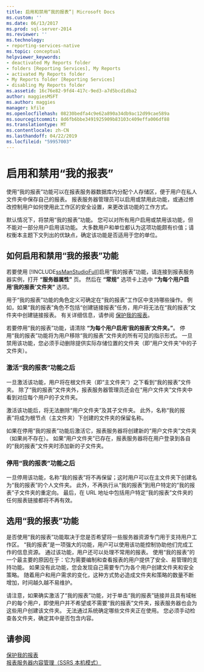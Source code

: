 ```yaml
---
title: 启用和禁用“我的报表”| Microsoft Docs
ms.custom: ''
ms.date: 06/13/2017
ms.prod: sql-server-2014
ms.reviewer: ''
ms.technology:
- reporting-services-native
ms.topic: conceptual
helpviewer_keywords:
- deactivated My Reports folder
- folders [Reporting Services], My Reports
- activated My Reports folder
- My Reports folder [Reporting Services]
- disabling My Reports folder
ms.assetid: 16c76e82-9fd4-417c-9ed3-a7d5bcd1dba2
author: maggiesMSFT
ms.author: maggies
manager: kfile
ms.openlocfilehash: 08230bedfa4c9e62a890a34db9ac12d99cae589a
ms.sourcegitcommit: 8d6fb6bbe3491925909b83103c409effa006df88
ms.translationtype: MT
ms.contentlocale: zh-CN
ms.lasthandoff: 04/22/2019
ms.locfileid: "59957003"
---
```

# <a name="enable-and-disable-my-reports"></a>启用和禁用“我的报表”
  使用“我的报表”功能可以在报表服务器数据库内分配个人存储区，便于用户在私人文件夹中保存自己的报表。 报表服务器管理员可以启用或禁用此功能，或通过修改控制用户如何使用此工作区的安全设置，来更改该功能的工作方式。  
  
 默认情况下，将禁用“我的报表”功能。 您可以对所有用户启用或禁用该功能，但不能对一部分用户启用该功能。 大多数用户和单位都认为这项功能颇有价值；请权衡本主题下文列出的优缺点，确定该功能是否适用于您的单位。  
  
## <a name="how-to-enable-and-disable-my-reports"></a>如何启用和禁用“我的报表”功能  
 若要使用 [!INCLUDE[ssManStudioFull](../../includes/ssmanstudiofull-md.md)]启用“我的报表”功能，请连接到报表服务器实例，打开 **“服务器属性”** 页。 然后在 **“常规”** 选项卡上选中 **“为每个用户启用‘我的报表’文件夹”** 选项。  
  
 用于“我的报表”功能的角色定义可确定在“我的报表”工作区中支持哪些操作。 例如，如果“我的报表”角色不包括“创建链接报表”任务，用户将无法在“我的报表”文件夹中创建链接报表。 有关详细信息，请参阅 [保护我的报表](../security/secure-my-reports.md)。  
  
 若要停用“我的报表”功能，请清除 **“为每个用户启用‘我的报表’文件夹。”**。 停用“我的报表”功能将为用户移除“我的报表”文件夹的所有可见的指示形式。 一旦禁用该功能，您必须手动删除提供实际存储位置的文件夹（即“用户文件夹”中的子文件夹）。  
  
### <a name="when-my-reports-is-activated"></a>激活“我的报表”功能之后  
 一旦激活该功能，用户将在根文件夹（即“主文件夹”）之下看到“我的报表”文件夹。 除了“我的报表”文件夹外，报表服务器管理员还会在“用户文件夹”文件夹中看到对应每个用户的子文件夹。  
  
 激活该功能后，将无法删除“用户文件夹”及其子文件夹。 此外，名称“我的报表”将成为根节点（主文件夹）下创建的文件夹的保留名称。  
  
 如果在停用“我的报表”功能后激活它，报表服务器将创建新的“用户文件夹”文件夹（如果尚不存在）。 如果“用户文件夹”已存在，报表服务器将在用户登录到各自的“我的报表”文件夹时添加新的子文件夹。  
  
### <a name="when-my-reports-is-deactivated"></a>停用“我的报表”功能之后  
 一旦停用该功能，名称“我的报表”将不再保留；这时用户可以在主文件夹下创建名为“我的报表”的个人文件夹。 此外，不再执行从“我的报表”到用户特定的“我的报表”子文件夹的重定向。 最后，在 URL 地址中包括用户特定“我的报表”文件夹的任何报表链接都将不再有效。  
  
## <a name="choosing-to-use-my-reports"></a>选用“我的报表”功能  
 是否使用“我的报表”功能取决于您是否希望将一些服务器资源专门用于支持用户工作区。 “我的报表”是一项强大的功能，用户可以使用该功能控制协助他们完成工作的信息资源。 通过该功能，用户还可以处理不常用的报表。 使用“我的报表”的一个最主要的原因在于：它为需要编制和查看报表的用户提供了安全、易管理的支持功能。 如果没有此功能，您会发现自己需要专门为各个用户创建文件夹和安全策略。 随着用户和用户需求的变化，这种方式势必造成文件夹和策略的数量不断增加，时间越久越不易维护。  
  
 请注意，如果确实激活了“我的报表”功能，对于单击“我的报表”链接并且具有域帐户的每个用户，即使用户并不希望或不需要“我的报表”文件夹，报表服务器也会为这些用户创建该文件夹。 无法通过系统确定哪些文件夹正在使用。 您必须手动检查各文件夹，确定其中是否包含内容。  
  
## <a name="see-also"></a>请参阅  
 [保护我的报表](../security/secure-my-reports.md)   
 [报表服务器内容管理（SSRS 本机模式）](report-server-content-management-ssrs-native-mode.md)  
  
  
